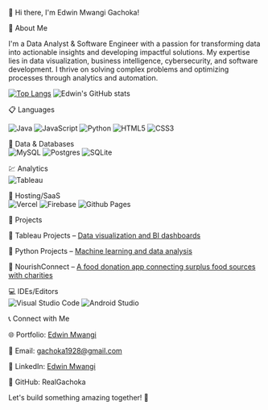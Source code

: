 👋 Hi there, I'm Edwin Mwangi Gachoka!

🚀 About Me

I'm a Data Analyst & Software Engineer with a passion for transforming data into actionable insights and developing impactful solutions. My expertise lies in data visualization, business intelligence, cybersecurity, and software development. I thrive on solving complex problems and optimizing processes through analytics and automation.

[![Top Langs](https://github-readme-stats.vercel.app/api/top-langs/?username=RealGachoka&layout=compact&theme=blue-green)](https://github.com/anuraghazra/github-readme-stats)
![Edwin's GitHub stats](https://github-readme-stats.vercel.app/api?username=RealGachoka&show_icons=true&theme=blue-green) 

📋 Languages <br/>

![Java](https://img.shields.io/badge/java-%23ED8B00.svg?style=for-the-badge&logo=openjdk&logoColor=white)
![JavaScript](https://img.shields.io/badge/javascript-%23323330.svg?style=for-the-badge&logo=javascript&logoColor=%23F7DF1E)
![Python](https://img.shields.io/badge/python-3670A0?style=for-the-badge&logo=python&logoColor=ffdd54)
![HTML5](https://img.shields.io/badge/html5-%23E34F26.svg?style=for-the-badge&logo=html5&logoColor=white)
![CSS3](https://img.shields.io/badge/css3-%231572B6.svg?style=for-the-badge&logo=css3&logoColor=white)

🔢 Data & Databases <br/>
![MySQL](https://img.shields.io/badge/mysql-4479A1.svg?style=for-the-badge&logo=mysql&logoColor=white)
![Postgres](https://img.shields.io/badge/postgres-%23316192.svg?style=for-the-badge&logo=postgresql&logoColor=white)
![SQLite](https://img.shields.io/badge/sqlite-%2307405e.svg?style=for-the-badge&logo=sqlite&logoColor=white)

💹 Analytics <br/>
![Tableau](https://img.shields.io/badge/Tableau-E97627?style=for-the-badge&logo=Tableau&logoColor=white)

🎈 Hosting/SaaS <br/>
![Vercel](https://img.shields.io/badge/vercel-%23000000.svg?style=for-the-badge&logo=vercel&logoColor=white)
![Firebase](https://img.shields.io/badge/firebase-%23039BE5.svg?style=for-the-badge&logo=firebase&logoColor=white)
![Github Pages](https://img.shields.io/badge/github%20pages-121013?style=for-the-badge&logo=github&logoColor=white)


📂 Projects

🔹 Tableau Projects – [Data visualization and BI dashboards](https://github.com/RealGachoka/Tableau-Projects)

🔹 Python Projects – [Machine learning and data analysis](https://github.com/RealGachoka/Python-Projects)

🔹 NourishConnect – [A food donation app connecting surplus food sources with charities](https://github.com/RealGachoka/NourishConnect)

💻 IDEs/Editors <br/>
![Visual Studio Code](https://img.shields.io/badge/Visual%20Studio%20Code-0078d7.svg?style=for-the-badge&logo=visual-studio-code&logoColor=white)
![Android Studio](https://img.shields.io/badge/Android_Studio-3DDC84?style=for-the-badge&logo=android-studio&logoColor=white)

📞 Connect with Me

🌐 Portfolio: [Edwin Mwangi](https://chatprofolio.vercel.app/profile/edwin-mwangi-gachoka)

📧 Email: gachoka1928@gmail.com

🔗 LinkedIn: [Edwin Mwangi](https://www.linkedin.com/in/edwin-mwangi-153178330/)

🐙 GitHub: RealGachoka


Let's build something amazing together! 🚀
